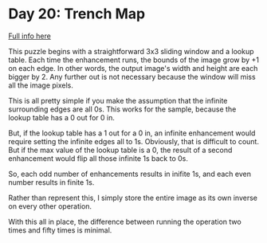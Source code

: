 # Day 20: Trench Map

[Full info here](https://adventofcode.com/2021/day/20)

This puzzle begins with a straightforward 3x3 sliding window and a
lookup table. Each time the enhancement runs, the bounds of the image
grow by +1 on each edge. In other words, the output image's width and
height are each bigger by 2. Any further out is not necessary because
the window will miss all the image pixels.

This is all pretty simple if you make the assumption that the infinite
surrounding edges are all 0s. This works for the sample, because the
lookup table has a 0 out for 0 in.

But, if the lookup table has a 1 out for a 0 in, an infinite enhancement
would require setting the infinite edges all to 1s. Obviously, that is 
difficult to count. But if the max value of the lookup table is a 0,
the result of a second enhancement would flip all those infinite 1s back
to 0s.

So, each odd number of enhancements results in inifite 1s, and each even
number results in finite 1s.

Rather than represent this, I simply store the entire image as its own
inverse on every other operation.

With this all in place, the difference between running the operation
two times and fifty times is minimal.


